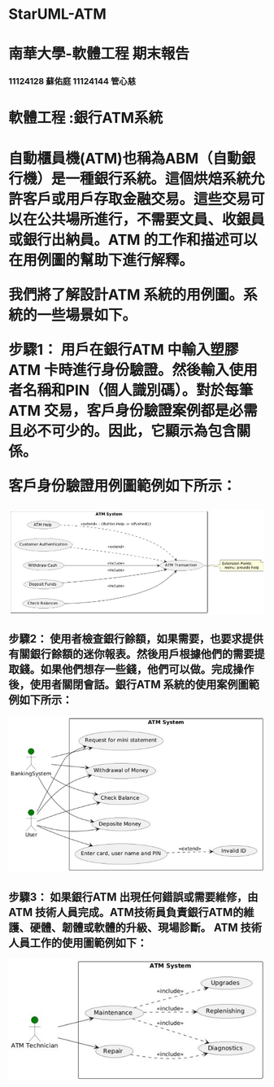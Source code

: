 # StarUML-ATM
# 南華大學-軟體工程 期末報告
<h3>11124128 蘇佑庭 11124144 管心慈<h3>
<h1>軟體工程 :銀行ATM系統<h1>
  自動櫃員機(ATM)也稱為ABM（自動銀行機）是一種銀行系統。這個烘焙系統允許客戶或用戶存取金融交易。這些交易可以在公共場所進行，不需要文員、收銀員或銀行出納員。ATM 的工作和描述可以在用例圖的幫助下進行解釋。

我們將了解設計ATM 系統的用例圖。系統的一些場景如下。

 

步驟1：
用戶在銀行ATM 中輸入塑膠ATM 卡時進行身份驗證。然後輸入使用者名稱和PIN（個人識別碼）。對於每筆ATM 交易，客戶身份驗證案例都是必需且必不可少的。因此，它顯示為包含關係。


客戶身份驗證用例圖範例如下所示：
</h2>

![image](01.jpg)


<h2>
 步驟2：
使用者檢查銀行餘額，如果需要，也要求提供有關銀行餘額的迷你報表。然後用戶根據他們的需要提取錢。如果他們想存一些錢，他們可以做。完成操作後，使用者關閉會話。銀行ATM 系統的使用案例圖範例如下所示：


</h2>

![image](02.jpg)

<h2>
 步驟3：
如果銀行ATM 出現任何錯誤或需要維修，由ATM 技術人員完成。ATM技術員負責銀行ATM的維護、硬體、韌體或軟體的升級、現場診斷。
ATM 技術人員工作的使用圖範例如下：
</h2>

![image](03.jpg)
